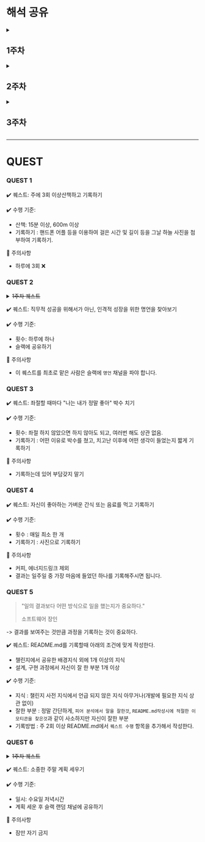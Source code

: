 # 해석 공유

<details>
  <summary><h2>1주차</h2></summary>
  <div>

### 이로운 (함께 자라기)
* 애자일에 대한 흥미를 가지고 있었는데, 관련 내용이라 이 책을 선택하게 되었습니다.
* 경력과 직무를 잘 해내는지 상관성이 많이 클 것이라 생각했는데, “경력과 실력은 그 상관성이 약하다”라고 말했다.
*  “이번에 잘하냐 못 하나 하는 것은 그렇게 중요하지 않습니다. 앞으로 기회가 수백, 수천 번 더 있다면 말입니다. 그런 경우 더 중요한 것은 지금 잘하냐가 아니라 지금 자라냐는 것입니다.”  
⇒ 챌린지 미션을 하면서 학습과 미션 해결의 사이에서 밸런스를 잡지 못해 힘들었다. 어떻게든 미션을 해결해야 한다는 압박감이 커서, 보통은 충분한 학습이나 설계 없이 미션을 해결하는 데에 집중했던 것 같다. 성장을 원한다면, 지금 잘하는 것이 중요한 것이 아니라 지금 자라고 있느냐가 중요하다는 점에 굉장히 공감이 갔다. 챌린지는 시행착오도 겪어보고 연습하는 기간이니까, 이번에 잘해내느냐가 아니라 오늘도 성장하고 있는가에 초점을 맞춰보기 좋은 환경이라고 생각한다.

### 최재원 (소프트웨어장인)
* 글의 내용은 전반적으로 수필 형식이였다.
* 내용 중 "일의 결과보다 어떤 방식으로 일을 했는지가 중요하다." 라는 부분이 챌린지 과정에서 체크포인트를 먼저 작성하고, 구현한 과정에서도 체크포인트와 리드미 작성을 요구하는 부분이 의미가 일치한다고 생각했다.

### 최현진 (개발자원칙)
* 다른 사람이 바라는 생각 혹은 가치, 또는 사회가 바라고 있는 가치와 생각에 우리 스스로가 맞춰 가야하는 걸까?  챌린지에서 원하는 자기주도방식이랑 연관된 내용인것 같아 가져왔습니다.
* 누구는 미션의 빠르게 해결하는데, 저번주에서 저는 미션을 빠르게 해결하지 못했어요. 해결을 못하는 날도 있었고요. 그래도 저는 그 과정에서 얻어가는걸 중요하다고 생각을 해서 미션을 완전하게 해결 못하더라도 관련된 cs 지식, 또는 내용들을 찾아보면서 익히는 방향으로 학습을 했습니다.

### 최세영 (개발자원칙)
* "오류를 만나거나 이슈를 만날 때 가능하면, 왜 그런지 관련 자료들을 찾아보고, 소스 코드를 확인하고, 오픈소스에 기여하고 블로깅을 하는 것이 개인적으로 성장하는데는 도움이 많이 되었다."라는 내용을 보고 예전에는 이런 방법을 많이 사용했던 것 같은데, 뭔가 점점 결과를 만들고싶다보니 기존에 가지고있던 방향을 벗어나고있다는 것을 느끼게 되었습니다. 이를 통해 기존에 진행하던 방식들을 다시 시도해보며 진행해보면 좋을 것 같습니다.

### 이예린 (개발자원칙)
* "오류를 만날 때가 가장 성장하기 좋을 때다." 라는 내용이 크게 와닿았던 것 같다.
* 챌린지 과정에서 여러 가지 오류를 만났는데, 속상함밖에 없었던 것 같은데 이 구절을 보고 오류에 대한 생각을 좀 바꿔보면 어떨까 생각했다.

### 박나현 (개발자 원칙)
* 인상 깊었던 인용문“학습은 익숙한 것을 의식하지 않고 반복하는 게 아니라, 낯선 것을 의도를 가지고 배우는 것이다.”무의식적으로 편하고 익숙한 방법을 선택하게 되는데, 실제로 성장을 하는 순간은 “실수 또는 낯선 상황에 적응하려고 할 때”였다는 것을 다시 한 번 생각해 보게 되었다.
  </div>
</details>

<details>
  <summary><h2>2주차</h2></summary>
  <div>

### 나세현 (소프트웨어 장인)

* 소프트웨어 장인이 되기 위한 마인드셋을 다룬다.
* TDD, 객체지향 설계, 함수형 프로그래밍 등 특정 개념에 대한 서적은 지금 당장 활용하기는 힘들지만 장기적으로 커리어를 진전시킬 때 기초를 쌓을 수 있는 책이라는 말이 있었다. 이 부분을 읽고 그 기초를 닦는 것이 우리가 지금 챌린지에서 하고 있는 일이구나를 다시금 깨달았다.
* 집중력 & 효율성을 위한 뽀모도로 타이머를 소개했는데, 다음주 미션을 진행하면서 활용해봐야겠다는 생각이 들었다.

### 길지훈 (함께 자라기)

* 오늘 고른 챕터는 당신이 제자리걸음인 이유 였고, 실제 구현을 하는데에 있어서 매일 부족함을 느끼고 있었기 때문이었습니다. 
* 책에서 소개하는 의도적 수련의 방법으로 “적절한 난이도”라는게 있는데, 챌린지 과정의 어려운 미션들을 스스로 학습에 대한 분류를 잘해서 몰입을 하고 학습 퍼포먼스를 올리는 것 역시 집중을 해야겠다고 느꼈습니다.

### 김준기 (소프트웨어 장인)

해석: 소프트웨어 장인이 되기 위해선 애자일 매니페스토에서 한 단계 더 나아가야 한다.  
1. 동작하는 소프트웨어 뿐만 아니라, **정교하고 솜씨 있게 만들어진 작품을.**
2. 변화에 대응하는 것뿐만 아니라, **계속해서 가치를 더하는 것을.**
3. 개별적으로 협력하는 것뿐만 아니라, **프로페셔널 커뮤니티를 조성하는 것을.**
4. 고객과 협력하는 것뿐만 아니라, **생산적인 동반자 관계를.**

### 천일영 (소프트웨어 장인)

챌린지에서 시간과 집중을 하는 데 어려움을 느껴 다음과 같은 기법을 사용해볼 수 있겠다.  

뽀모도로 기법
1. 어떤 일을 할지 정한다.
2. 뽀모도로(타이머)를 25분에 맞춘다.
3. 타이머가 끝날 때까지 그 일을 한다.
4. 짧게 쉰다.(보통 5분)
5. 매 4회의 뽀모도로마다 길게 쉰다.(15~30분)

페어 프로그래밍의 정신
* 나는 엉망인 코드를 작성하지 않을거라는 편협적인 사고는 버려라.
* 페어 개발자와 본인이 다르다고 느끼거나 이해하지 못한 부분은 좋은 토론 기회로 삼아야 한다.

### 백지연 (개발자 원칙)

* 목표를 설정하고 달성하는 과정에서 목표 세우기, 계획하기, 실천까지만 해도 90%는 달성했다고 할 수 있지만, 거기서 멈추지 말고 평가까지 해보며 개선을 해야 한다는 말이 인상 깊었습니다.
* 이 내용을 읽고 이제까지 미션을 수행하며 그저 체크포인트를 달성하는 것에만 집중해서 제가 했던 것들에 대한 스스로의 평가는 부족했다는 생각을 했습니다. 다음주에는 매일 간단한 회고를 통해 계속 발전해나가는 태도를 갖춰야겠다는 다짐을 할 수 있었습니다.

  </div>
</details>

<details>
  <summary><h2>3주차</h2></summary>
  <div>


### 김동준 (소프트웨어 장인)
7장 195p <br>
페어 프로그래밍을 하면 코드가 작성되자마자 그 품질에 대해 피드백을 받을 수 있다(보통 ‘4개의 눈’으로 검증한다고 말한다.)
-> 페어 프로그래밍을 하면서, 그 이유에 대해 깊게 생각해보지 못했었다. 왜 하는지, 어떤 장점이 있는지를 파악했으니 다음 주에는 이걸 포인트로 두고 진행해보면 좋을 것 같다. ☺️

### 김민석 (소프트웨어 장인)
311p <br>
필요한 상황에서 고객에게 ‘아니오’라고 말할 용기
고객이 나쁜 의사결정을 할때 적절치 못하다고 지적하는 정직함과 용기
모든 아니오에는 항상 대안을 제시해야함

### 이훈 (개발자 원칙)
제어하지 못하는 일에서 불만을 표하지 말고 최대한 긍정적으로 해석하는 등 제어할 수 있는 일에서 최선을 다하자

### 정성준 (개발자 원칙)
p120 
> 저마다 걸음걸이가 다른 것처럼 책을 읽을 때도, 공부를 하거나 일을 할 때도, 심지어 밥을 먹을 때도 나만의 속도가 있습니다.

이전에 주변 사람들과의 속도 차이에서 오는 조급함에 힘들어하고 있을 때 위 내용과 비슷한 조언을 해준 친구가 있었는데, 그 친구의 말이 생각나서 크게 와 닿았고 비록 지금은 좀 부족해도 나만의 공부 방법을 찾아서 꾸준히 노력한다면 스스로 나아가고자 하는 길을 갈 수 있을 것이라고 생각했다.

### 전희선 (개발자 원칙)
‘어떤 일을 시작할때면 일을 해야할 개인적인 의미를 찾자’ 라는 문구를 보고 많은 생각을 했다. 최근들어 내 삶이 매우 수동적이고 주어진 대로만 살아왔다는 생각을 많이 했었다. 그래서 근 6개월간 내가 하는 일에 대해 사소한 것 부터 의미를 찾으려고 노력했고 내 삶을 주체적으로 살기 위해 많은 생각을 했었기에 해당 부분이 인상 깊었었다. 챌린지를 진행할 때도 미션이 단순히 주어진다고 해결하지 않고 미션을 해야할 의미를 생각하며 미션에 임하면 배워갈 수 있는것을 찾고, 더 많이 배워갈 수 있을거라 생각한다.

### 전호균 (개발자 원칙)
8장 제어할 수 없는 것에 의존하지 않기 챕터 <br>
9장 달리는 기차의 바퀴를 갈아 끼우기 <br>

"100점짜리 코드가 아니라 80-90점짜리 코드를 기한 내에 만들어내는 것이 개발자에게 요구된다" -> 항상 처음부터 완벽한 코드를 만들어내려다가 너무 복잡해지거나, 늦는 경우가 많았기에 이런 접근은 매우 필요한 것이라 생각한다.
제어할 수 없는 것에 의존하지 않는 것의 중요성에 대해 생각해보게 되었다. 제어할 수 있는 것에 집중하는 것이 삶에 있어서도, 개발에 있어서도 중요하다.


  </div>
</details>

---

# QUEST

### QUEST 1
✔️ 퀘스트: 주에 3회 이상산책하고 기록하기

✔️ 수행 기준:
- 산책: 15분 이상, 600m 이상
- 기록하기 : 핸드폰 어플 등을 이용하여 걸은 시간 및 길이 등을 그날 하늘 사진을 첨부하여 기록하기.

🚨 주의사항
- 하루에 3회 ❌


### QUEST 2

<details>
  <summary><strike>1주차 퀘스트</strike></summary>
  <div>

> “이번에 잘하냐 못 하나 하는 것은 그렇게 중요하지 않습니다. 앞으로 기회가 수백, 수천 번 더 있다면 말입니다.
>
> 그런 경우 더 중요한 것은 지금 잘하냐가 아니라 지금 자라냐는 것입니다.”
> 
> 함께 자라기 중

✔️ 퀘스트: 성공을 위해서가 아닌, 나의 성장을 위한 선택을 하나라도 하고 기록하기

✔️ 수행 기준:
- 횟수 : 하루에 하나씩 기록.
- 기록하기 : 어떤 상황에서 어떤 선택을 했고, 그 선택이 성장에 어떤 영향을 미칠지를 포함한다.

  </div>
</details>

✔️ 퀘스트: 직무적 성공을 위해서가 아닌, 인격적 성장을 위한 명언을 찾아보기

✔️ 수행 기준:
- 횟수: 하루에 하나
- 슬랙에 공유하기

🚨 주의사항
- 이 퀘스트를 최초로 맡은 사람은 슬랙에 `명언` 채널을 파야 합니다.

### QUEST 3
✔️ 퀘스트: 좌절할 때마다 "나는 내가 정말 좋아" 박수 치기

✔️ 수행 기준:
- 횟수: 좌절 하지 않았으면 하지 않아도 되고, 여러번 해도 상관 없음.
- 기록하기 : 어떤 이유로 박수를 쳤고, 치고난 이후에 어떤 생각이 들었는지 짧게 기록하기

🚨 주의사항
- 기록하는데 있어 부담갖지 말기

### QUEST 4
✔️ 퀘스트: 자신이 좋아하는 가벼운 간식 또는 음료를 먹고 기록하기

✔️ 수행 기준:
- 횟수 : 매일 최소 한 개
- 기록하기 : 사진으로 기록하기

🚨 주의사항
- 커피, 에너지드링크 제외
- 결과는 일주일 중 가장 마음에 들었던 하나를 기록해주시면 됩니다.


### QUEST 5
> "일의 결과보다 어떤 방식으로 일을 했는지가 중요하다."
>
> 소프트웨어 장인

-> 결과를 보여주는 것만큼 과정을 기록하는 것이 중요하다.

✔️ 퀘스트: README.md를 기록할때 아래의 조건에 맞게 작성한다.
* 챌린지에서 공유한 배경지식 외에 1개 이상의 지식
* 설계, 구현 과정에서 자신이 잘 한 부분 1개 이상

✔️ 수행 기준:
- 지식 : 챌린지 사전 지식에서 언급 되지 않은 지식 아무거나(개발에 필요한 지식 상관 없이)
- 잘한 부분 : 정말 간단하게, `피어 분석에서 말을 잘한것`, `README.md작성시에 적절한 이모티콘을 찾은것`과 같이 사소하지만 자신이 잘한 부분
- 기록방법 : 주 2회 이상 README.md에서 `퀘스트 수행` 항목을 추가해서 작성한다.


### QUEST 6
<details>
  <summary><strike>1주차 퀘스트</strike></summary>
  <div>

✔️ 퀘스트: 자신만이 생각하는 중요한 가치가 무엇인지 생각해서 얘기해보기.

✔️ 수행 기준:
- 일시 : 금요일 독서시간
- 모두가 하나씩은 이야기 하면서 얘기한 내용을 이 노트에 기록하기.

🚨 주의사항
- 개발과 관련되어있지 않아도 되니, 부담 갖지말고 하나씩은  꼭 얘기해주세요!

  </div>
</details>

✔️ 퀘스트: 소중한 주말 계획 세우기

✔️ 수행 기준:
- 일시: 수요일 저녁시간
- 계획 세운 후 슬랙 랜덤 채널에 공유하기

🚨 주의사항
- 잠만 자기 금지
